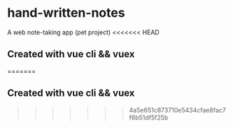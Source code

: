 # hand-written-notes
A web note-taking app (pet project)
<<<<<<< HEAD
## Created with vue cli && vuex
=======
## Created with vue cli && vuex
>>>>>>> 4a5e651c873710e5434cfae8fac7f6b51df5f25b
